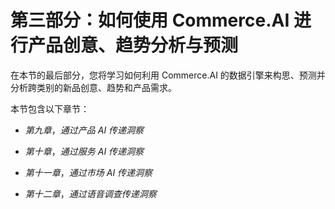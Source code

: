 # 第三部分：如何使用 Commerce.AI 进行产品创意、趋势分析与预测

在本节的最后部分，您将学习如何利用 Commerce.AI 的数据引擎来构思、预测并分析跨类别的新品创意、趋势和产品需求。

本节包含以下章节：

+   *第九章*，*通过产品 AI 传递洞察*

+   *第十章*，*通过服务 AI 传递洞察*

+   *第十一章*，*通过市场 AI 传递洞察*

+   *第十二章*，*通过语音调查传递洞察*
